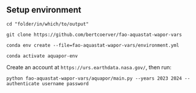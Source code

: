 ## Setup environment 

`cd "folder/in/which/to/output"`

`git clone https://github.com/bertcoerver/fao-aquastat-wapor-vars`

`conda env create --file=fao-aquastat-wapor-vars/environment.yml`

`conda activate aquapor-env`

Create an account at `https://urs.earthdata.nasa.gov/`, then run:

`python fao-aquastat-wapor-vars/aquapor/main.py --years 2023 2024 --authenticate username password`

